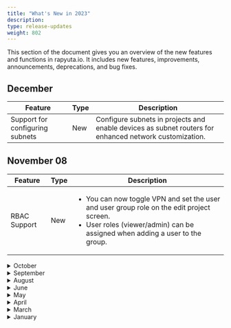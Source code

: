 ```yaml
---
title: "What's New in 2023"
description:
type: release-updates
weight: 802
---
```


This section of the document gives you an overview of the new features and functions in rapyuta.io. It includes new features, improvements, announcements, deprecations, and bug fixes.


## December 

| Feature   | Type | Description |
| -------   | ---- | ----------- |
|  Support for configuring subnets| New | Configure subnets in projects and enable devices as subnet routers for enhanced network customization.  |

## November 08

| Feature   | Type | Description |
| -------   | ---- | ----------- |
| RBAC Support | New | <ul> <li> You can now toggle VPN and set the user and user group role on the edit project screen.</li> <li> User roles (viewer/admin) can be assigned when adding a user to the group. </li> |

<details>
  <summary>October</summary>

## October 26

| Feature   | Type | Description |
| -------   | ---- | ----------- |
| Onboarding a Docker device | Enhancement | The onboarding process for Docker devices to rapyutya.io has seen significant performance enhancements, ensuring a faster and more efficient experience. |

### Announcemnet

**Deprecating Debug Environment, Builds, and Source Secrets**

The following features will be deprecated:

* **Builds:** The use of builds is deprecated, as utilizing existing Docker/Quay images offers a simpler solution.

* **Debug Environment:** Debug environment functionality will no longer be supported.

* **Source Secrets:** Source secrets, which were previously used in the build creation process, are also deprecated.

</details>

<details>
  <summary>September</summary>

## September 21

| Feature   | Type | Description |
| -------   | ---- | ----------- |
| Liveness probe for device deployments (CLI only) | New | Support for liveness probe for device deployments. |
| Paramsync for device deployment (CLI only) | New | Device deployments now offer the capability to synchronize parameters from cloud configurations. |
| Support for onboarding aarch64 devices | New | Added support for ARCH64 devices on rapyuta.io. |
| Support for onboarding Debian OS (bullseye) devices | New | Added support for RaspberryPi Debian OS devices on rapyuta.io. |

### Bug Fixes

* Resolved the issue where the VPN daemon was not getting disabled.
</details>

<details>
  <summary>August</summary>

## August 03

| Feature   | Type | Description |
| -------   | ---- | ----------- |
| Device Deployments (CLI only) | New | Support for deploying applications on offline devices.|
| Cloud disk (CLI only) | New | Added the disk usage metric, you can now view and monitor available and used space data. | 
| Integration with Ory Hydra to provide OIDC support via Rapyuta.io | New | With this integration, external applications can now leverage rapyuta hosted Ory Hydra to authenticate users that already have an account on rapyuta.io |

### Bug Fixes

* File extensions parsing is now supported in paramserver, resolving previous issues related to handling file extensions in the system.
</details>

<details>
  <summary>June</summary>

## June 14

| Feature   | Type | Description |
| -------   | ---- | ----------- |
| Device Deployments | New | Added support for image pull policy.|
| [VPN UI support](/3_how-tos/34_networking-and-communication/347_enable-vpn/) | New |With the inclusion of native VPN support in rapyuta.io, devices and device deployments within a warehouse will have the ability to establish connections with deployments operating in the cloud, and vice versa. | 
| [Custom CPU and memory resource limits](/3_how-tos/33_software-development/333_create-packages/) | New | You can now choose or add finer CPU and memory limits for the device deployments. |

### Bug Fixes

* Toggling VPN status on a device failed. This issue is now fixed.
* Updating cloud deployments with param sync enabled got stuck. This issue was caused by an expired authentication token configured with the param sync binary. This issue is now fixed.
</details>


<details>
  <summary>May</summary>

## May 17

| Feature   | Type | Description |
| -------   | ---- | ----------- |
| Device Deployments | New | In device deployments, when the subpath corresponds to a directory that does not exist in the device's file system, the platform automatically creates the directory with root permissions. |
| [VPN support](/3_how-tos/34_networking-and-communication/347_enable-vpn/) (CLI only) | New |With the inclusion of native VPN support in rapyuta.io, devices and device deployments within a warehouse will have the ability to establish connections with deployments operating in the cloud, and vice versa. | 
</details>


<details>
  <summary>April</summary>

## April 19

| Feature | Type | Description |
| ------- | ---- | ----------- |
| Dectl Config command | New | You can now use the config command to set custom configurations on the device. |
| [Folder Node](/3_how-tos/32_device-management/324_applying-configuration-on-devices/) | New | You can now create multiple folders and sub-folders to organize the configuration parameters.| 
| Package Version  | Improvement | You now have the option to switch the package version from the package details page if a package has more than one version.|

### Bug Fixes

* The previously released hotfix for stale deployments did not function properly on preinstalled devices. This issue is now fixed.
</details>

<details>
  <summary>March</summary>

## March 09

| Feature | Type | Description |
| ------- | ---- | ----------- |
| [Fractional resources](/3_how-tos/34_networking-and-communication/ros-creating-routed-networks/) | New | You can now choose or add finer CPU and memory limits for ros networks. |
| [JSON configurations](/3_how-tos/32_device-management/324_applying-configuration-on-devices/#creating-a-configuration-parameter-in-json-file-format) | New | You can now create a configuration parameter in JSON file format. | 
| UI Improvements | Improvement | <ul><li>Catalog is now renamed to Packages</li>.<br> <li> You can now access the quick link to add secrets while adding a package with the executable type docker with a private image. </li></ul>|

### Bug Fixes

* Bugs related to rosbag creation are now fixed. 
* In extreme cases with sudden shutdowns due to hard reset or power failure, deployments on the device could leave orphaned resources. This issue is now fixed.

</details>


<details>
  <summary>January</summary>

## January 25

| Feature | Type | Description |
| ------- | ---- | ----------- |
| Component and executable name support in user/cloud metrics | New | Component name and executable name are now added as tags in cloud system metrics. <br> The component name is now added as a tag in cloud user metrics. |
| Grafana Updates | New | rapyuta.io grafana data source plugin now supports alerting. The following features have been added to the rapyuta.io grafana data source plugin: <br> <ui><li> Filter by operator support: It enables the user to filter metrics based on different tag values. </li> <li> Dashboard variables: Users don't have to configure every project in rapyuta.io data source for creating a dashboard, you can simply create a dashboard variable with the name rio_project and entity type selected as projects. </li></ul>| 
| Rio django middleware updates | Improvement | Instead of the HTTP request path, route and path params are now collected as tags.|
| UI updates | Improvements | The table and card UI has been improved in deployment and device pages.|

### Bug Fixes

* When a command has a trailing newline character (\n) at the end, the deviceedge panics. This issue is fixed now.
* On copying the historical logs multiple new line charcters were added. This issue is now fixed.

</details>